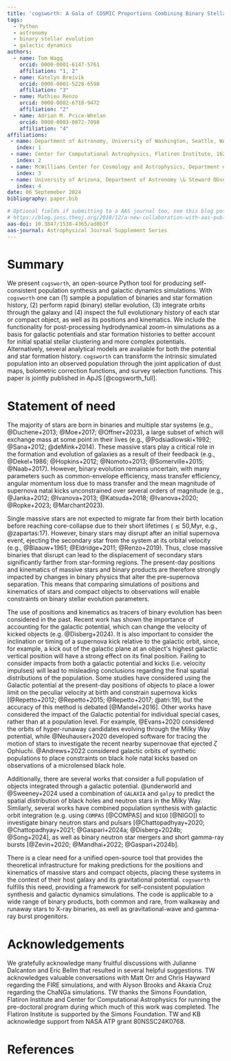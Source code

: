 ```yaml
---
title: 'cogsworth: A Gala of COSMIC Proportions Combining Binary Stellar Evolution and Galactic Dynamics'
tags:
  - Python
  - astronomy
  - binary stellar evolution
  - galactic dynamics
authors:
  - name: Tom Wagg
    orcid: 0000-0001-6147-5761
    affiliation: "1, 2"
  - name: Katelyn Breivik
    orcid: 0000-0001-5228-6598
    affiliation: "3"
  - name: Mathieu Renzo
    orcid: 0000-0002-6718-9472
    affiliation: "2"
  - name: Adrian M. Price-Whelan
    orcid: 0000-0003-0872-7098
    affiliation: "4"
affiliations:
 - name: Department of Astronomy, University of Washington, Seattle, WA, 98195
   index: 1
 - name: Center for Computational Astrophysics, Flatiron Institute, 162 Fifth Ave, New York, NY, 10010, USA
   index: 2
 - name: McWilliams Center for Cosmology and Astrophysics, Department of Physics, Carnegie Mellon University, Pittsburgh, PA 15213, USA
   index: 3
 - name: University of Arizona, Department of Astronomy \& Steward Observatory, 933 N. Cherry Ave., Tucson, AZ 85721, USA
   index: 4
date: 06 Septemeber 2024
bibliography: paper.bib

# Optional fields if submitting to a AAS journal too, see this blog post:
# https://blog.joss.theoj.org/2018/12/a-new-collaboration-with-aas-publishing
aas-doi: 10.3847/1538-4365/ad8b1f
aas-journal: Astrophysical Journal Supplement Series
---
```


# Summary

We present `cogsworth`, an open-source Python tool for producing self-consistent population synthesis and galactic dynamics simulations. With `cogsworth` one can (1) sample a population of binaries and star formation history, (2) perform rapid (binary) stellar evolution, (3) integrate orbits through the galaxy and (4) inspect the full evolutionary history of each star or compact object, as well as its positions and kinematics. We include the functionality for post-processing hydrodynamical zoom-in simulations as a basis for galactic potentials and star formation histories to better account for initial spatial stellar clustering and more complex potentials. Alternatively, several analytical models are available for both the potential and star formation history. `cogsworth` can transform the intrinsic simulated population into an observed population through the joint application of dust maps, bolometric correction functions, and survey selection functions. This paper is jointly published in ApJS [@cogsworth_full].

# Statement of need

The majority of stars are born in binaries and multiple star systems (e.g., @Duchene+2013; @Moe+2017; @Offner+2023), a large subset of which will exchange mass at some point in their lives (e.g., @Podsiadlowski+1992; @Sana+2012; @deMink+2014). These massive stars play a critical role in the formation and evolution of galaxies as a result of their feedback (e.g., @Dekel+1986; @Hopkins+2012; @Nomoto+2013; @Somerville+2015; @Naab+2017). However, binary evolution remains uncertain, with many parameters such as common-envelope efficiency, mass transfer efficiency, angular momentum loss due to mass transfer and the mean magnitude of supernova natal kicks unconstrained over several orders of magnitude (e.g., @Janka+2012; @Ivanova+2013; @Katsuda+2018; @Ivanova+2020; @Ropke+2023; @Marchant2023).

Single massive stars are not expected to migrate far from their birth location before reaching core-collapse due to their short lifetimes ($\lesssim50$\,Myr, e.g., @zapartas:17). However, binary stars may disrupt after an initial supernova event, ejecting the secondary star from the system at its orbital velocity (e.g., @Blaauw+1961; @Eldridge+2011; @Renzo+2019). Thus, close massive binaries that disrupt can lead to the displacement of secondary stars significantly farther from star-forming regions. The present-day positions and kinematics of massive stars and binary products are therefore strongly impacted by changes in binary physics that alter the pre-supernova separation. This means that comparing simulations of positions and kinematics of stars and compact objects to observations will enable constraints on binary stellar evolution parameters.

The use of positions and kinematics as tracers of binary evolution has been considered in the past. Recent work has shown the importance of accounting for the galactic potential, which can change the velocity of kicked objects (e.g. @Disberg+2024). It is also important to consider the inclination or timing of a supernova kick relative to the galactic orbit, since, for example, a kick out of the galactic plane at an object's highest galactic vertical position will have a strong effect on its final position. Failing to consider impacts from both a galactic potential and kicks (i.e. velocity impulses) will lead to misleading conclusions regarding the final spatial distributions of the population. Some studies have considered using the Galactic potential at the present-day positions of objects to place a lower limit on the peculiar velocity at birth and constrain supernova kicks [@Repetto+2012; @Repetto+2015; @Repetto+2017; @atri:19], but the accuracy of this method is debated [@Mandel+2016]. Other works have considered the impact of the Galactic potential for individual special cases, rather than at a population level. For example, @Evans+2020 considered the orbits of hyper-runaway candidates evolving through the Milky Way potential, while @Neuhauser+2020 developed software for tracing the motion of stars to investigate the recent nearby supernovae that ejected $\zeta$ Ophiuchi. @Andrews+2022 considered galactic orbits of synthetic populations to place constraints on black hole natal kicks based on observations of a microlensed black hole.

Additionally, there are several works that consider a full population of objects integrated through a galactic potential. @underworld and @Sweeney+2024 used a combination of `GALAXIA` and `galpy` to predict the spatial distribution of black holes and neutron stars in the Milky Way. Similarly, several works have combined population synthesis with galactic orbit integration (e.g. using `COMPAS` [@COMPAS] and `NIGO` [@NIGO]) to investigate binary neutron stars and pulsars [@Chattopadhyay+2020; @Chattopadhyay+2021; @Gaspari+2024a; @Disberg+2024b; @Song+2024], as well as binary neutron star mergers and short gamma-ray bursts [@Zevin+2020; @Mandhai+2022; @Gaspari+2024b].

There is a clear need for a unified open-source tool that provides the theoretical infrastructure for making predictions for the positions and kinematics of massive stars and compact objects, placing these systems in the context of their host galaxy and its gravitational potential. `cogsworth` fulfills this need, providing a framework for self-consistent population synthesis and galactic dynamics simulations. The code is applicable to a wide range of binary products, both common and rare, from walkaway and runaway stars to X-ray binaries, as well as gravitational-wave and gamma-ray burst progenitors.

# Acknowledgements

We gratefully acknowledge many fruitful discussions with Julianne Dalcanton and Eric Bellm that resulted in several helpful suggestions. TW acknowledges valuable conversations with Matt Orr and Chris Hayward regarding the FIRE simulations, and with Alyson Brooks and Akaxia Cruz regarding the ChaNGa simulations. TW thanks the Simons Foundation, Flatiron Institute and Center for Computational Astrophysics for running the pre-doctoral program during which much of this work was completed. The Flatiron Institute is supported by the Simons Foundation. TW and KB acknowledge support from NASA ATP grant 80NSSC24K0768.

# References